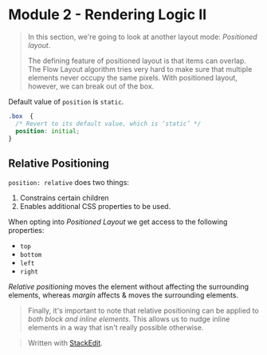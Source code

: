 # Module 2  - Rendering Logic II

> In this section, we're going to look at another layout mode: _Positioned layout_.
> >
> The defining feature of positioned layout is that items can overlap. The Flow Layout algorithm tries very hard to make sure that multiple elements never occupy the same pixels. With positioned layout, however, we can break out of the box.

Default value of `position` is `static`.

```css
.box  {
  /* Revert to its default value, which is ‘static’ */
  position: initial;
}
```

## Relative Positioning

`position: relative` does two things:
1.  Constrains certain children
2.  Enables additional CSS properties to be used.

When opting into _Positioned Layout_ we get access to the following properties:
- `top`
- `bottom`
- `left`
- `right`

_Relative positioning_ moves the element without affecting the surrounding elements, whereas _margin_ affects & moves the surrounding elements.

> Finally, it's important to note that relative positioning can be applied to _both block and inline elements_. This allows us to nudge inline elements in a way that isn't really possible otherwise.

> Written with [StackEdit](https://stackedit.io/).
<!--stackedit_data:
eyJoaXN0b3J5IjpbNTM1MTE0MTIzLDEzMTI2MzMzMTBdfQ==
-->